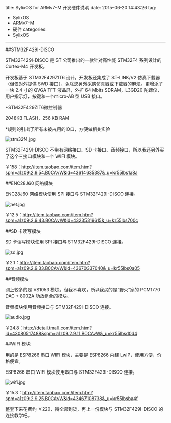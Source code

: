 title: SylixOS for ARMv7-M 开发硬件说明
date: 2015-06-20 14:43:26
tag: 
- SylixOS 
- ARMv7-M
- 硬件 
categories: 
- SylixOS 
---

##STM32F429I-DISCO
 
STM32F429I-DISCO 是 ST 公司推出的一款针对高性能 STM32F4 系列设计的 Cortex-M4 开发板。

开发板基于 STM32F429ZIT6 设计，开发板还集成了 ST-LINK/V2 仿真下载器（但仅对外提供 SWD 接口），免除您另外采购仿真器或下载器的麻烦。更增添了一块 2.4 寸的 QVGA TFT 液晶屏，外扩 64 Mbits SDRAM，L3GD20 陀螺仪，用户指示灯，按键和一个micro-AB 型 USB 接口。

*STM32F429ZIT6微控制器

2048KB FLASH，256 KB RAM

*规则的引出了所有未被占用的IO口，方便做相关实验

![stm32f4.jpg](/img/SylixOS-for-ARMv7-M开发硬件说明/stm32f4.jpg "")

STM32F429I-DISCO 不带有网络接口、SD 卡接口、音频接口，所以我还另外买了这个三接口模块和一个 WIFI 模块。

￥158：http://item.taobao.com/item.htm?spm=a1z09.2.9.54.B0CAvW&id=43614635387&_u=kr55lbs1a8a

##ENC28J60 网络模块

ENC28J60 网络模块使用 SPI 接口与 STM32F429I-DISCO 连接。

![net.jpg](/img/SylixOS-for-ARMv7-M开发硬件说明/net.jpg "")

￥12.5：http://item.taobao.com/item.htm?spm=a1z09.2.9.43.B0CAvW&id=43235319615&_u=kr55lbs700c

##SD 卡读写模块

SD 卡读写模块使用 SPI 接口与 STM32F429I-DISCO 连接。

![sd.jpg](/img/SylixOS-for-ARMv7-M开发硬件说明/sd.jpg "")

￥2.1：http://item.taobao.com/item.htm?spm=a1z09.2.9.33.B0CAvW&id=43670337040&_u=kr55lbs0a05

##音频模块

网上较多的是 VS1053 模块，但我不喜欢，所以我买的是“野火”家的 PCM1770 DAC + 8002A 功放组合的模块。

音频模块使用音频接口与 STM32F429I-DISCO 连接。

![audio.jpg](/img/SylixOS-for-ARMv7-M开发硬件说明/audio.jpg "")

￥24.8：http://detail.tmall.com/item.htm?id=43080517488&spm=a1z09.2.9.11.B0CAvW&_u=kr55lbsd0d4

##WIFI 模块

用的是 ESP8266 串口 WIFI 模块，主要是 ESP8266 内建 LwIP，使用方便，价格便宜。

ESP8266 串口 WIFI 模块使用串口与 STM32F429I-DISCO 连接。

![wifi.jpg](/img/SylixOS-for-ARMv7-M开发硬件说明/wifi.jpg "")

￥15.3：http://item.taobao.com/item.htm?spm=a1z09.2.9.25.B0CAvW&id=43467108738&_u=kr55lbsba4f

整套下来花费约 ￥220，待全部到货，再上一份模块与 STM32F429I-DISCO 的连接教学吧。